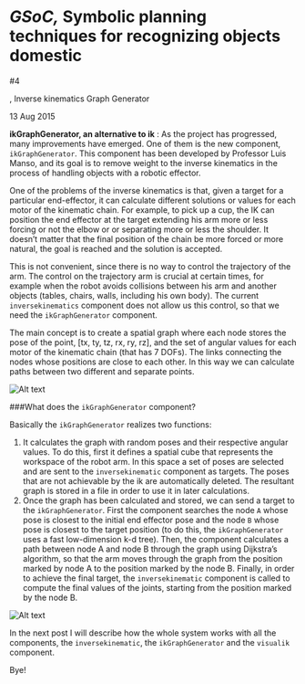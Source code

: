 # _GSoC,_ Symbolic planning techniques for recognizing objects domestic

#4

, Inverse kinematics Graph Generator

13 Aug 2015

**ikGraphGenerator, an alternative to ik** : As the project has progressed, many improvements have emerged. One of them is the new component, `ikGraphGenerator`. This component has been developed by Professor Luis Manso, and its goal is to remove weight to the inverse kinematics in the process of handling objects with a robotic effector.

One of the problems of the inverse kinematics is that, given a target for a particular end-effector, it can calculate different solutions or values for each motor of the kinematic chain. For example, to pick up a cup, the IK can position the end effector at the target extending his arm more or less forcing or not the elbow or or separating more or less the shoulder. It doesn’t matter that the final position of the chain be more forced or more natural, the goal is reached and the solution is accepted.

This is not convenient, since there is no way to control the trajectory of the arm. The control on the trajectory arm is crucial at certain times, for example when the robot avoids collisions between his arm and another objects (tables, chairs, walls, including his own body). The current `inversekinematics` component does not allow us this control, so that we need the `ikGraphGenerator` component.

The main concept is to create a spatial graph where each node stores the pose of the point, [tx, ty, tz, rx, ry, rz], and the set of angular values for each motor of the kinematic chain (that has 7 DOFs). The links connecting the nodes whose positions are close to each other. In this way we can calculate paths between two different and separate points.

![Alt text](https://github.com/robocomp/robocomp-ursus/blob/master/components/ikGraphGenerator/etc/ikg.jpg?raw=true)

###What does the `ikGraphGenerator` component?

Basically the `ikGraphGenerator` realizes two functions:

1.  It calculates the graph with random poses and their respective angular values. To do this, first it defines a spatial cube that represents the workspace of the robot arm. In this space a set of poses are selected and are sent to the `inversekinematic` component as targets. The poses that are not achievable by the ik are automatically deleted. The resultant graph is stored in a file in order to use it in later calculations.
2.  Once the graph has been calculated and stored, we can send a target to the `ikGraphGenerator`. First the component searches the node `A` whose pose is closest to the initial end effector pose and the node `B` whose pose is closest to the target position (to do this, the `ikGraphGenerator` uses a fast low-dimension k-d tree). Then, the component calculates a path between node A and node B through the graph using Dijkstra’s algorithm, so that the arm moves through the graph from the position marked by node A to the position marked by the node B. Finally, in order to achieve the final target, the `inversekinematic` component is called to compute the final values of the joints, starting from the position marked by the node B.

![Alt text](https://github.com/robocomp/robocomp-ursus/blob/master/components/ikGraphGenerator/etc/GIK.png?raw=true)

In the next post I will describe how the whole system works with all the components, the `inversekinematic`, the `ikGraphGenerator` and the `visualik` component.

Bye!